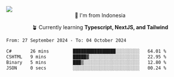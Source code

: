 
<img align = "center" src="https://readme-typing-svg.herokuapp.com?font=Fira+Code&size=25&pause=1000&color=00F713&center=true&vCenter=true&random=false&width=850&height=70&lines=Hi+There+%F0%9F%91%8B%2C+Im+Julian+Caesar;"/>
<br>

<div align = "center">
  📌 I'm from Indonesia
  
  🪴 Currently learning **Typescript, NextJS, and Tailwind**
</div>

<!--START_SECTION:waka-->

```txt
From: 27 September 2024 - To: 04 October 2024

C#       26 mins         ████████████████░░░░░░░░░   64.01 %
CSHTML   9 mins          █████▓░░░░░░░░░░░░░░░░░░░   22.95 %
Binary   5 mins          ███▒░░░░░░░░░░░░░░░░░░░░░   12.80 %
JSON     0 secs          ░░░░░░░░░░░░░░░░░░░░░░░░░   00.24 %
```

<!--END_SECTION:waka-->
